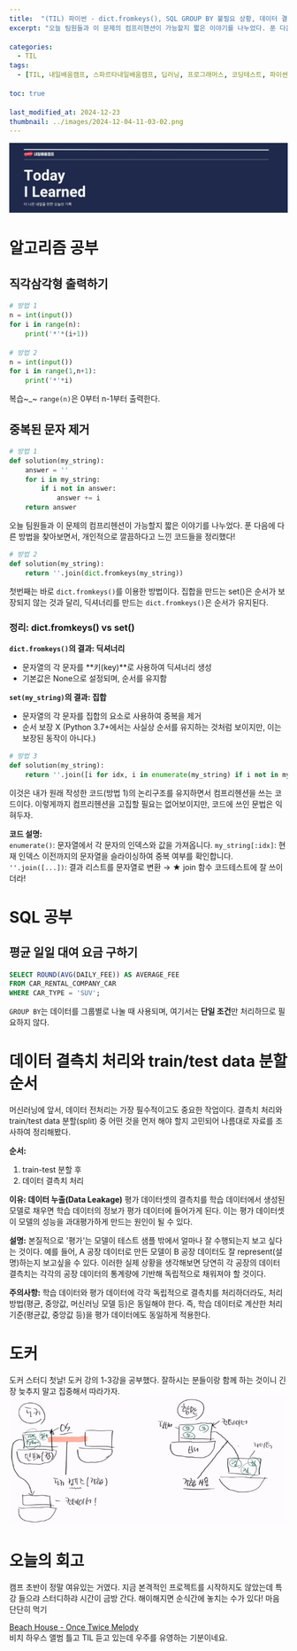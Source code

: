 ```yaml
---
title:  "(TIL) 파이썬 - dict.fromkeys(), SQL GROUP BY 불필요 상황, 데이터 결측치 처리와 Train/Test data 분할 순서"
excerpt: "오늘 팀원들과 이 문제의 컴프리헨션이 가능할지 짧은 이야기를 나누었다. 푼 다음에 다른 방법을 찾아보면서, 개인적으로 깔끔하다고 느낀 코드들을 정리했다!"

categories:
  - TIL
tags:
  - [TIL, 내일배움캠프, 스파르타내일배움캠프, 딥러닝, 프로그래머스, 코딩테스트, 파이썬, SQL, 결측치]

toc: true

last_modified_at: 2024-12-23
thumbnail: ../images/2024-12-04-11-03-02.png
---
```


![](/images/../images/2024-12-04-11-03-02.png)

# 알고리즘 공부
## 직각삼각형 출력하기
```py
# 방법 1
n = int(input())
for i in range(n):
    print('*'*(i+1))
    
# 방법 2
n = int(input())
for i in range(1,n+1):
    print('*'*i)
```
복습~_~ `range(n)`은 0부터 n-1부터 출력한다. 

## 중복된 문자 제거
```py
# 방법 1
def solution(my_string):
    answer = ''
    for i in my_string:
        if i not in answer:
            answer += i
    return answer
```
오늘 팀원들과 이 문제의 컴프리헨션이 가능할지 짧은 이야기를 나누었다. 푼 다음에 다른 방법을 찾아보면서, 개인적으로 깔끔하다고 느낀 코드들을 정리했다!

```py
# 방법 2
def solution(my_string):
    return ''.join(dict.fromkeys(my_string))
```
첫번째는 바로 `dict.fromkeys()`를 이용한 방법이다. 집합을 만드는 set()은 순서가 보장되지 않는 것과 달리, 딕셔너리를 만드는 `dict.fromkeys()`은 순서가 유지된다.
### 정리: dict.fromkeys() vs set()
**`dict.fromkeys()`의 결과: 딕셔너리**
- 문자열의 각 문자를 **키(key)**로 사용하여 딕셔너리 생성
- 기본값은 None으로 설정되며, 순서를 유지함

**`set(my_string)`의 결과: 집합**
- 문자열의 각 문자를 집합의 요소로 사용하여 중복을 제거
- 순서 보장 X (Python 3.7+에서는 사실상 순서를 유지하는 것처럼 보이지만, 이는 보장된 동작이 아니다.)

```py
# 방법 3
def solution(my_string):
    return ''.join([i for idx, i in enumerate(my_string) if i not in my_string[:idx]])
```
이것은 내가 원래 작성한 코드(방법 1)의 논리구조를 유지하면서 컴프리헨션을 쓰는 코드이다. 이렇게까지 컴프리헨션을 고집할 필요는 없어보이지만, 코드에 쓰인 문법은 익혀두자.

**코드 설명:**    
`enumerate()`: 문자열에서 각 문자의 인덱스와 값을 가져옵니다.
`my_string[:idx]`: 현재 인덱스 이전까지의 문자열을 슬라이싱하여 중복 여부를 확인합니다.
`''.join([...])`: 결과 리스트를 문자열로 변환 → ★ join 함수 코드테스트에 잘 쓰이더라!

# SQL 공부
## 평균 일일 대여 요금 구하기
```sql
SELECT ROUND(AVG(DAILY_FEE)) AS AVERAGE_FEE
FROM CAR_RENTAL_COMPANY_CAR
WHERE CAR_TYPE = 'SUV';
```
`GROUP BY`는 데이터를 그룹별로 나눌 때 사용되며, 여기서는 **단일 조건**만 처리하므로 필요하지 않다.

# 데이터 결측치 처리와 train/test data 분할 순서
머신러닝에 앞서, 데이터 전처리는 가장 필수적이고도 중요한 작업이다. 결측치 처리와 train/test data 분할(split) 중 어떤 것을 먼저 해야 할지 고민되어 나름대로 자료를 조사하여 정리해봤다.

**순서:**
1. train-test 분할 후
2. 데이터 결측치 처리

**이유: 데이터 누출(Data Leakage)**
평가 데이터셋의 결측치를 학습 데이터에서 생성된 모델로 채우면 학습 데이터의 정보가 평가 데이터에 들어가게 된다. 이는 평가 데이터셋이 모델의 성능을 과대평가하게 만드는 원인이 될 수 있다.

**설명:**
본질적으로 '평가'는 모델이 테스트 샘플 밖에서 얼마나 잘 수행되는지 보고 싶다는 것이다. 예를 들어, A 공장 데이터로 만든 모델이 B 공장 데이터도 잘 represent(설명)하는지 보고싶을 수 있다. 이러한 실제 상황을 생각해보면 당연히 각 공장의 데이터 결측치는 각각의 공장 데이터의 통계량에 기반해 독립적으로 채워져야 할 것이다.

**주의사항:**
학습 데이터와 평가 데이터에 각각 독립적으로 결측치를 처리하더라도, 처리 방법(평균, 중앙값, 머신러닝 모델 등)은 동일해야 한다. 즉, 학습 데이터로 계산한 처리 기준(평균값, 중앙값 등)을 평가 데이터에도 동일하게 적용한다.

# 도커
도커 스터디 첫날! 도커 강의 1-3강을 공부했다. 잘하시는 분들이랑 함께 하는 것이니 긴장 늦추지 말고 집중해서 따라가자.    
![](/images/../images/2024-12-24-00-12-25.png)

# 오늘의 회고
캠프 초반이 정말 여유있는 거였다. 지금 본격적인 프로젝트를 시작하지도 않았는데 특강 들으랴 스터디하랴 시간이 금방 간다. 해이해지면 순식간에 놓치는 수가 있다! 마음 단단히 먹기

[Beach House - Once Twice Melody](https://www.youtube.com/watch?v=TDi8armd3ZQ)   
비치 하우스 앨범 틀고 TIL 듣고 있는데 우주를 유영하는 기분이네요.